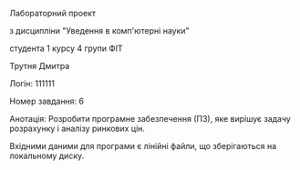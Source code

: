 Лабораторний проект

з дисципліни "Уведення в комп'ютерні науки"

студента 1 курсу 4 групи ФІТ

Трутня Дмитра

Логін: 111111

Номер завдання: 6

Анотація:
Розробити  програмне забезпечення (ПЗ), яке вирішує задачу розрахунку і аналізу ринкових цін.

Вхідними даними для програми є лінійні файли, що зберігаються на локальному диску.

